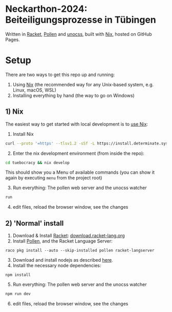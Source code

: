 # Neckarthon-2024: Beiteiligungsprozesse in Tübingen

Written in [Racket](https://racket-lang.org), [Pollen](https://pollenpub.com) and [unocss](https://unocss.dev), built with [Nix](https://nixos.org), hosted on GitHub Pages.

# Setup

There are two ways to get this repo up and running: 
1. Using [Nix](https://nixos.org) (the recommended way for any Unix-based system, e.g. Linux, macOS, WSL)
2. Installing everything by hand (the way to go on Windows)

## 1) Nix
The easiest way to get started with local development is to [use Nix](https://zero-to-nix.com/start/install):

1. Install Nix
```bash
curl --proto '=https' --tlsv1.2 -sSf -L https://install.determinate.systems/nix | sh -s -- install
```

2. Enter the nix development environment (from inside the repo):
```bash
cd tuebocracy && nix develop
```
This should show you a Menu of available commands (you can show it again by executing `menu` from the project root)

3. Run everything: The pollen web server and the unocss watcher 
```bash
run
```
4. edit files, reload the browser window, see the changes

## 2) 'Normal' install

1. Download & Install [Racket](https://racket-lang.org): [download.racket-lang.org](https://download.racket-lang.org)
2. Install [Pollen](https://pollenpub.com), and the Racket Language Server:
```shell
raco pkg install --auto --skip-installed pollen racket-langserver
```
3. Download and install nodejs as described [here](https://nodejs.org/en/download/package-manager).
4. Install the necessary node dependencies:
```shell
npm install
```
5. Run everything: The pollen web server and the unocss watcher 
```bash
npm run dev
```
6. edit files, reload the browser window, see the changes
